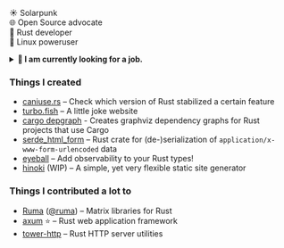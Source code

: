 ☀️ Solarpunk\
🌐 Open Source advocate\
🦀 Rust developer\
🐧 Linux poweruser

<details><summary><strong>💼 I am currently looking for a job.</strong></summary>

I'm located in Germany and looking for a

- remote position with
- 32-40 hours of work per week

You can reach me at [jplatte@posteo.de](mailto:jplatte@posteo.de).

</details>

### Things I created

- [caniuse.rs](https://caniuse.rs/) – Check which version of Rust stabilized a certain feature
- [turbo.fish](https://turbo.fish/) – A little joke website
- [cargo depgraph](https://github.com/jplatte/cargo-depgraph) - Creates graphviz dependency graphs for Rust projects that use Cargo
- [serde_html_form](https://github.com/jplatte/serde_html_form) – Rust crate for (de-)serialization of `application/x-www-form-urlencoded` data
- [eyeball](https://github.com/jplatte/eyeball/) – Add observability to your Rust types!
- [hinoki](https://github.com/jplatte/hinoki) (WIP) – A simple, yet very flexible static site generator

### Things I contributed a lot to

- [Ruma](https://ruma.io/) ([@ruma](https://github.com/ruma)) – Matrix libraries for Rust
- [axum](https://github.com/tokio-rs/axum) ⭐️ – Rust web application framework
- [tower-http](https://github.com/tower-rs/tower-http/) – Rust HTTP server utilities
